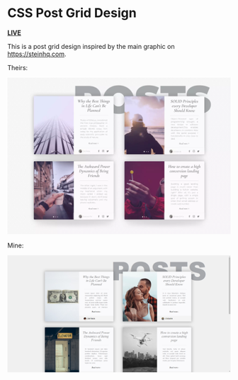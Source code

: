 # CSS Post Grid Design

[**LIVE**](https://tomashubelbauer.github.io/css-post-grid-design)

This is a post grid design inspired by the main graphic on https://steinhq.com.

Theirs:

![](theirs.png)

Mine:

![](mine.png)
